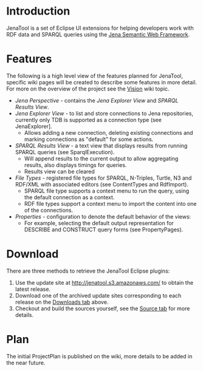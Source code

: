 # Introduction #

JenaTool is a set of Eclipse UI extensions for helping developers
work with RDF data and SPARQL queries using the [Jena Semantic Web Framework](http://jena.sourceforge.net/documentation.html).

# Features #

The following is a high level view of the features planned for JenaTool, specific wiki pages will be created to describe some features in more detail. For more on the overview of the project see the [Vision](Vision.md) wiki topic.

  * _Jena Perspective_ - contains the _Jena Explorer View_ and _SPARQL Results View_.
  * _Jena Explorer View_ - to list and store connections to Jena repositories, currently only TDB is supported as a connection type (see JenaExplorer].
    * Allows adding a new connection, deleting existing connections and marking connections as "default" for some actions.
  * _SPARQL Results View_ - a text view that displays results from running SPARQL queries (see SparqlExecution).
    * Will append results to the current output to allow aggregating results, also displays timings for queries.
    * Results view can be cleared
  * _File Types_ - registered file types for SPARQL, N-Triples, Turtle, N3 and RDF/XML with associated editors (see ContentTypes and RdfImport).
    * SPARQL file type supports a context menu to run the query, using the default connection as a context.
    * RDF file types support a context menu to import the content into one of the connections.
  * _Properties_ - configuration to denote the default behavior of the views:
    * For example, selecting the default output representation for DESCRIBE and CONSTRUCT query forms (see PropertyPages).

# Download #

There are three methods to retrieve the JenaTool Eclipse plugins:

  1. Use the update site at http://jenatool.s3.amazonaws.com/ to obtain the latest release.
  1. Download one of the archived update sites corresponding to each release on the [Downloads tab](http://code.google.com/p/jenatool/downloads/list) above.
  1. Checkout and build the sources yourself, see the [Source tab](http://code.google.com/p/jenatool/source/checkout) for more details.

# Plan #

The initial ProjectPlan is published on the wiki, more details to be added in the near future.